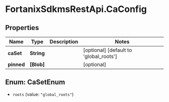 # FortanixSdkmsRestApi.CaConfig

## Properties
Name | Type | Description | Notes
------------ | ------------- | ------------- | -------------
**caSet** | **String** |  | [optional] [default to &#39;global_roots&#39;]
**pinned** | **[Blob]** |  | [optional] 


<a name="CaSetEnum"></a>
## Enum: CaSetEnum


* `roots` (value: `"global_roots"`)




